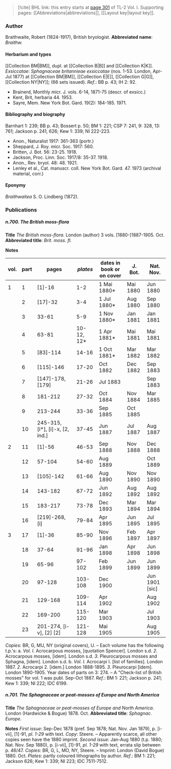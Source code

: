 > [!cite] BHL link: this entry starts at [page 301](https://www.biodiversitylibrary.org/page/33120432) of TL-2 Vol. I.
> Supporting pages: [[Abbreviations|abbreviations]], [[Layout key|layout key]].

### Author

Braithwaite, Robert (1824-1917), British bryologist. 
**Abbreviated name**: *Braithw.*

#### Herbarium and types

[[Collection BM|BM]], dupl. at [[Collection B|B]] and [[Collection K|K]].
*Exsiccatae*: *Sphagnaceae britannieae exsiccatae* (nos. 1-53. London, Apr-Jul 1877) at [[Collection BM|BM]], [[Collection E|E]], [[Collection G|G]], [[Collection NY|NY]]; (66 sets issued).
*Ref*.: BB p. 43; IH 2: 92.
- Brainerd, Monthly micr. J. vols. 6-14, 1871-75 (descr. of exsicc.)
- Kent, Brit, herbaria 44. 1953.
- Sayre, Mem. New York Bot. Gard. 19(2): 184-185. 1971.

#### Bibliography and biography

Barnhart 1: 239; BB p. 43; Bossert p. 50; BM 1: 221; CSP 7: 241, 9: 328, 13: 761; Jackson p. 241, 626; Kew 1: 339; NI 222-223.
- Anon., Naturalist 1917: 361-363 (portr.)
- Sheppard, J. Roy. micr. Soc. 1917: 560.
- Britten, J. Bot. 56: 23-25. 1918.
- Jackson, Proc. Linn. Soc. 1917/8: 35-37. 1918.
- Anon., Rev. bryol. 48: 48. 1921.
- Lenley et al., Cat. manuscr. coll. New York Bot. Gard. 47. 1973 (archival material, corr.)

#### Eponymy

*Braithwaitea* S. O. Lindberg (1872).

### Publications

##### n.700. The British moss-flora

**Title**
*The British moss-flora*. London (author) 3 vols. \[1880-\]1887-1905. Oct.
**Abbreviated title**: *Brit. moss. fl.*

**Notes**

|vol.	|part	|pages	|*plates*	|dates in book or on cover	|J. Bot.	|Nat. Nov.|
|---	|---	|---	|---	|---	|---	|---	|
|1	|1	|\[1\]-16	|1-2	|1 Mai 1880\*	|Mai 1880	|Jun 1880|
|	|2	|\[17\]-32	|3-4	|1 Jul 1880\*	|Aug 1880	|Sep 1880|
|	|3	|33-61	|5-9	|1 Nov 1880\*	|Jan 1881	|Jan 1881|
|	|4	|63-81	|10-12, 12\*	|1 Apr 1881\*	|Mai 1881	|Mai 1881|
|	|5	|\[83\]-114	|14-16	|1 Oct 1881\*	|Mar 1882	|Mar 1882|
|	|6	|\[115\]-146	|17-20	|Oct 1882	|Dec 1882	|Sep 1883|
|	|7	|\[147\]-178, \[179\]	|21-26	|Jul 1883	|	|Sep 1883|
|	|8	|181-212	|27-32	|Oct 1884	|Nov 1884	|Mar 1885|
|	|9	|213-244	|33-36	|Sep 1885	|Oct 1885|
|	|10	|245-315, \[i\*\], \[i\]-x, \[2, ind.\]	|37-45	|Jun 1887	|Jul 1887	|Aug 1887|
|2	|11	|\[1\]-56	|46-53	|Sep 1888	|Nov 1888	|Dec 1888|
|	|12	|57-104	|54-60	|Aug 1889	|	|Oct 1889|
|	|13	|\[105\]-142	|61-66	|Aug 1890	|Nov 1890	|Nov 1890|
|	|14	|143-182	|67-72	|Jun 1892	|Aug 1892	|Aug 1892|
|	|15	|183-217	|73-78	|Dec 1893	|Mar 1894	|Mar 1894|
|	|16	|\[219\]-268, \[i\]	|79-84	|Apr 1895	|Jun 1895	|Jul 1895|
|3	|17	|\[1\]-36	|85-90	|Nov 1896	|Feb 1897	|Apr 1897|
|	|18	|37-64	|91-96	|Jan 1898	|Apr 1898	|Jun 1898|
|	|19	|65-96	|97-102	|Feb 1899	|Jun 1899	|Jun 1899|
|	|20	|97-128	|103-108	|Dec 1900	|	|Jun 1901 \[sic\]|
|	|21	|129-168	|109-114	|Apr 1902	|	|Aug 1902|
|	|22	|169-200	|115-120	|Mar 1903	|	|Jul 1903|
|	|23	|201-274, \[i-v\], \[2\] \[2\]	|121-128	|Mai 1905	|	|Aug 1905|

*Copies*: BR, G, MU, NY (original covers), U. – Each volume has the following t.p.'s:
a. *Vol. I.* Acrocarpous mosses, \[quotation Spencer\]. London s.d.
*2*. Acrocarpous mosses, \[idem\]. London s.d.
*3*. Pleurocarpous mosses and Sphagna, \[idem\]. London s.d.
b. *Vol. I.* Acrocarpi I. \[list of families\]. London 1887.
*2*. Acrocarpi 2. \[idem.\] London 1888-1895.
*3*. Pleurocarpi \[idem\]. London 1890-1905.
Year dates of parts on 3: 274. – A "Check-list of British mosses" for vol. 1 was publ.
Sep-Oct 1887.
*Ref*.: BM 1: 221; Jackson p. 241; Kew 1: 339; NI 222; IDC 6199.

##### n.701. The Sphagnaceae or peat-mosses of Europe and North America

**Title**
*The Sphagnaceae or peat-mosses of Europe and North America*. London (Hardwicke & Bogue) 1878. Oct.
**Abbreviated title**: *Sphagnac. Europe*.

**Notes**
*First issue*: Sep-Dec 1878 (pref. Sep 1878; Nat. Nov. Jan 1879), p. \[i-vii\], \[1\]-91, *pl. 1-29* with text. *Copy*: Steere. – Apparently scarce, all other copies seen have the 1880 imprint.
*Second issue*: Jan-Aug 1880 (t.p. 1880; Nat. Nov. Sep 1880), p. \[i-vii\], \[1\]-91, *pl. 1-29* with text, errata slip between p. 46/47. *Copies*: BR, G, L, MO, NY, Steere. – Imprint: London (David Bogue) 1880. Oct.
*Plates*: partly coloured lithographs by author.
*Ref*.: BM 1: 221; Jackson 626; Kew 1: 339; NI 223; IDC 7511-7512.


